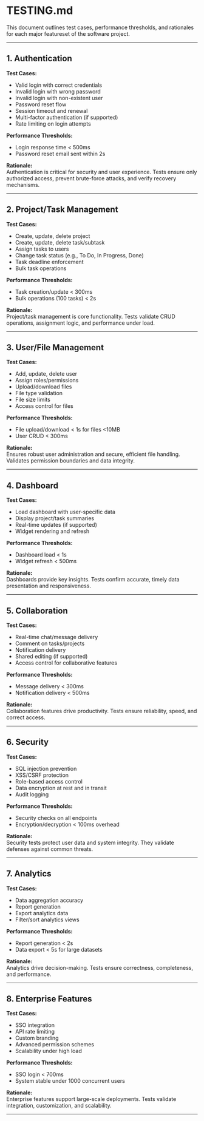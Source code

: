 # TESTING.md

This document outlines test cases, performance thresholds, and rationales for each major featureset of the software project.

---

## 1. Authentication

**Test Cases:**
- Valid login with correct credentials
- Invalid login with wrong password
- Invalid login with non-existent user
- Password reset flow
- Session timeout and renewal
- Multi-factor authentication (if supported)
- Rate limiting on login attempts

**Performance Thresholds:**
- Login response time < 500ms
- Password reset email sent within 2s

**Rationale:**  
Authentication is critical for security and user experience. Tests ensure only authorized access, prevent brute-force attacks, and verify recovery mechanisms.

---

## 2. Project/Task Management

**Test Cases:**
- Create, update, delete project
- Create, update, delete task/subtask
- Assign tasks to users
- Change task status (e.g., To Do, In Progress, Done)
- Task deadline enforcement
- Bulk task operations

**Performance Thresholds:**
- Task creation/update < 300ms
- Bulk operations (100 tasks) < 2s

**Rationale:**  
Project/task management is core functionality. Tests validate CRUD operations, assignment logic, and performance under load.

---

## 3. User/File Management

**Test Cases:**
- Add, update, delete user
- Assign roles/permissions
- Upload/download files
- File type validation
- File size limits
- Access control for files

**Performance Thresholds:**
- File upload/download < 1s for files <10MB
- User CRUD < 300ms

**Rationale:**  
Ensures robust user administration and secure, efficient file handling. Validates permission boundaries and data integrity.

---

## 4. Dashboard

**Test Cases:**
- Load dashboard with user-specific data
- Display project/task summaries
- Real-time updates (if supported)
- Widget rendering and refresh

**Performance Thresholds:**
- Dashboard load < 1s
- Widget refresh < 500ms

**Rationale:**  
Dashboards provide key insights. Tests confirm accurate, timely data presentation and responsiveness.

---

## 5. Collaboration

**Test Cases:**
- Real-time chat/message delivery
- Comment on tasks/projects
- Notification delivery
- Shared editing (if supported)
- Access control for collaborative features

**Performance Thresholds:**
- Message delivery < 300ms
- Notification delivery < 500ms

**Rationale:**  
Collaboration features drive productivity. Tests ensure reliability, speed, and correct access.

---

## 6. Security

**Test Cases:**
- SQL injection prevention
- XSS/CSRF protection
- Role-based access control
- Data encryption at rest and in transit
- Audit logging

**Performance Thresholds:**
- Security checks on all endpoints
- Encryption/decryption < 100ms overhead

**Rationale:**  
Security tests protect user data and system integrity. They validate defenses against common threats.

---

## 7. Analytics

**Test Cases:**
- Data aggregation accuracy
- Report generation
- Export analytics data
- Filter/sort analytics views

**Performance Thresholds:**
- Report generation < 2s
- Data export < 5s for large datasets

**Rationale:**  
Analytics drive decision-making. Tests ensure correctness, completeness, and performance.

---

## 8. Enterprise Features

**Test Cases:**
- SSO integration
- API rate limiting
- Custom branding
- Advanced permission schemes
- Scalability under high load

**Performance Thresholds:**
- SSO login < 700ms
- System stable under 1000 concurrent users

**Rationale:**  
Enterprise features support large-scale deployments. Tests validate integration, customization, and scalability.

---
